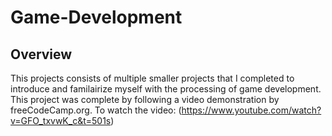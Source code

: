 # Game-Development
## Overview
This projects consists of multiple smaller projects that I completed to introduce and familairize myself with the processing of game development. This project was complete by following a video demonstration by freeCodeCamp.org. To watch the video: (https://www.youtube.com/watch?v=GFO_txvwK_c&t=501s)
